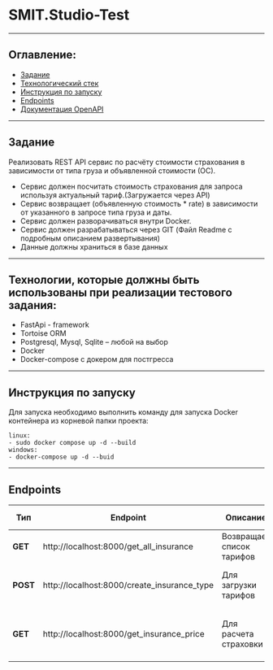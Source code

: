 # SMIT.Studio-Test
---
## Оглавление:
- [Задание](#задание)
- [Технологический стек](#технологии-которые-должны-быть-использованы-при-реализации-тестового-задания)
- [Инструкция по запуску](#инструкция-по-запуску)
- [Endpoints](#endpoints)
- [Документация OpenAPI](/Documentation/)
---
## Задание
Реализовать REST API сервис по расчёту стоимости страхования в зависимости от типа груза и объявленной стоимости (ОС).
- Сервис должен посчитать стоимость страхования для запроса используя актуальный тариф.(Загружается через API)
- Сервис возвращает (объявленную стоимость * rate) в зависимости от указанного в запросе типа груза и даты.
- Сервис должен разворачиваться внутри Docker.
- Сервис должен разрабатываться через GIT (Файл Readme с подробным описанием развертывания)
- Данные должны храниться в базе данных
---
## Технологии, которые должны быть использованы при реализации тестового задания:
- FastApi - framework
- Tortoise ORM
- Postgresql, Mysql, Sqlite – любой на выбор
- Docker
- Docker-compose с докером для постгресса
---
## Инструкция по запуску
Для запуска необходимо выполнить команду для запуска Docker контейнера из корневой папки проекта:
```
linux:
- sudo docker compose up -d --build
windows:
- docker-compose up -d --buid
```

---
## Endpoints
|Тип|Endpoint|Описание|Body| Query parametres|
|--------|--------|---------|---------|---------|
|**GET**| http://localhost:8000/get_all_insurance | Возвращает список тарифов | - | - |
|**POST**| http://localhost:8000/create_insurance_type | Для загрузки тарифов | date: str: {cargo_type: str, <br> rate: str} | -|
|**GET**|  http://localhost:8000/get_insurance_price| Для расчета страховки | - | case_date: str, <br> cargo_type: str, <br> declared_value: float

